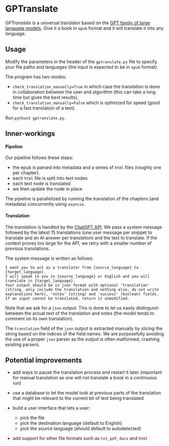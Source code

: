 # GPTranslate

*GPTranslate* is a universal translator based on the [GPT family of large language models](https://openai.com/product).
Give it a book in `epub` format and it will translate it into any language.

## Usage

Modify the parameters in the header of the `gptranslate.py` file to specify your file paths and languages (the input is expected to be in `epub` format).

The program has two modes:
* `check_translation_manually=True` in which case the translation is done in collaboration between the user and algorithm (this can take a long time but gives the best results),
* `check_translation_manually=False` which is optimized for speed (good for a fast translation of a text).

Run `python3 gptranslate.py`.

## Inner-workings

#### Pipeline

Our pipeline follows these steps:

* the epub is parsed into metadata and a series of `html` files (roughly one per chapter).
* each `html` file is split into text nodes
* each text node is translated
* we then update the node in place

The pipeline is parallelized by running the translation of the chapters (and metadata) concurrently using `asyncio`.

#### Translation

The translation is handled by the [ChatGPT API](https://platform.openai.com/docs/guides/chat).
We pass a *system* message followed by the latest 15 translations (one user message per snippet to translate and an AI answer per translation) and the text to translate.
If the context proves too large for the API, we retry with a smaller number of previous translations.

The system message is written as follows:

```
I want you to act as a translator from {source_language} to {target_language}.
I will speak to you in {source_language} or English and you will translate in {target_language}.
Your output should be in json format with optional 'translation' (string, only include the translation and nothing else, do not write explanations here), 'notes' (string) and 'success' (boolean) fields.
If an input cannot be translated, return it unmodified.
```

Note that we ask for a `json` output. This is done to let us easily distinguish between the actual text of the translation and notes (the model tends to comment on its own translation).

The `translation` field of the `json` output is extracted manually by slicing the string based on the indices of the field names.
We are purposefully avoiding the use of a proper `json` parser as the output is often malformed, crashing existing parsers.

## Potential improvements

* add ways to pause the translation process and restart it later
  (important for manual translation as one will not translate a book in a continuous run)

* use a database to let the model look at previous parts of the translation that might be relevant to the current bit of text being translated
* build a user interface that lets a user:
    * pick the file
    * pick the destination language (default to English)
    * pick the source language (should default to autodetected)
* add support for other file formats such as `txt`, `pdf`, `docx` and `html`
